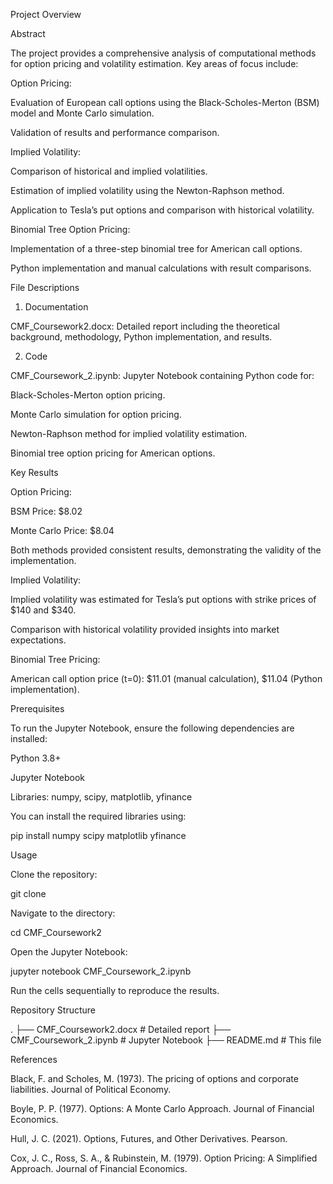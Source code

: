 Project Overview

Abstract

The project provides a comprehensive analysis of computational methods for option pricing and volatility estimation. Key areas of focus include:

Option Pricing:

Evaluation of European call options using the Black-Scholes-Merton (BSM) model and Monte Carlo simulation.

Validation of results and performance comparison.

Implied Volatility:

Comparison of historical and implied volatilities.

Estimation of implied volatility using the Newton-Raphson method.

Application to Tesla’s put options and comparison with historical volatility.

Binomial Tree Option Pricing:

Implementation of a three-step binomial tree for American call options.

Python implementation and manual calculations with result comparisons.

File Descriptions

1. Documentation

CMF_Coursework2.docx: Detailed report including the theoretical background, methodology, Python implementation, and results.

2. Code

CMF_Coursework_2.ipynb: Jupyter Notebook containing Python code for:

Black-Scholes-Merton option pricing.

Monte Carlo simulation for option pricing.

Newton-Raphson method for implied volatility estimation.

Binomial tree option pricing for American options.

Key Results

Option Pricing:

BSM Price: $8.02

Monte Carlo Price: $8.04

Both methods provided consistent results, demonstrating the validity of the implementation.

Implied Volatility:

Implied volatility was estimated for Tesla’s put options with strike prices of $140 and $340.

Comparison with historical volatility provided insights into market expectations.

Binomial Tree Pricing:

American call option price (t=0): $11.01 (manual calculation), $11.04 (Python implementation).

Prerequisites

To run the Jupyter Notebook, ensure the following dependencies are installed:

Python 3.8+

Jupyter Notebook

Libraries: numpy, scipy, matplotlib, yfinance

You can install the required libraries using:

pip install numpy scipy matplotlib yfinance

Usage

Clone the repository:

git clone <repository-url>

Navigate to the directory:

cd CMF_Coursework2

Open the Jupyter Notebook:

jupyter notebook CMF_Coursework_2.ipynb

Run the cells sequentially to reproduce the results.

Repository Structure

.
├── CMF_Coursework2.docx       # Detailed report
├── CMF_Coursework_2.ipynb     # Jupyter Notebook
├── README.md                  # This file

References

Black, F. and Scholes, M. (1973). The pricing of options and corporate liabilities. Journal of Political Economy.

Boyle, P. P. (1977). Options: A Monte Carlo Approach. Journal of Financial Economics.

Hull, J. C. (2021). Options, Futures, and Other Derivatives. Pearson.

Cox, J. C., Ross, S. A., & Rubinstein, M. (1979). Option Pricing: A Simplified Approach. Journal of Financial Economics.
